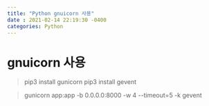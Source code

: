 ```yaml
---
title: "Python gnuicorn 사용"
date : 2021-02-14 22:19:30 -0400
categories: Python
---
```


# gnuicorn 사용

> pip3 install gunicorn
> pip3 install gevent


> gunicorn app:app -b 0.0.0.0:8000 -w 4 --timeout=5 -k gevent
